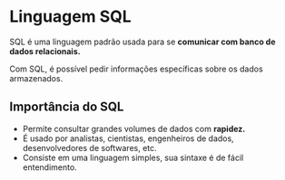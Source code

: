 # Linguagem SQL

SQL é uma linguagem padrão usada para se **comunicar com banco de dados relacionais.**

Com SQL, é possível pedir informações específicas sobre os dados armazenados.

## Importância do SQL
- Permite consultar grandes volumes de dados com **rapidez.**
- É usado por analistas, cientistas, engenheiros de dados, desenvolvedores de softwares, etc.
- Consiste em uma linguagem simples, sua sintaxe é de fácil entendimento.

